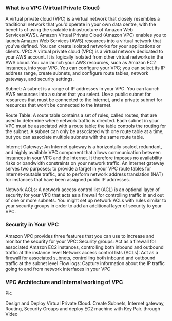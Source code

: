 ### What is a VPC (Virtual Private Cloud)
A virtual private cloud (VPC) is a virtual network that closely resembles a traditional network that you'd 
operate in your own data centre, with the benefits of using the scalable infrastructure of Amazon Web Services(AWS).
Amazon Virtual Private Cloud (Amazon VPC) enables you to launch Amazon Web Services (AWS) resources into a
virtual network that you've defined.
You can create isolated networks for your applications or clients.
VPC: A virtual private cloud (VPC) is a virtual network dedicated to your AWS account. It is logically 
isolated from other virtual networks in the AWS cloud. You can launch your AWS resources, such as Amazon
EC2 instances, into your VPC. You can configure your VPC; you can select its IP address range, create subnets,
and configure route tables, network gateways, and security settings.

Subnet: A subnet is a range of IP addresses in your VPC. You can launch AWS resources into a subnet that you 
select. Use a public subnet for resources that must be connected to the Internet, and a private subnet for 
resources that won't be connected to the Internet.

Route Table: A route table contains a set of rules, called routes, that are used to determine where network traffic is directed.
Each subnet in your VPC must be associated with a route table; the table controls the routing for the subnet. A subnet can only be associated with one route table at a time, but you can associate multiple subnets with the same route table.

Internet Gateway: An Internet gateway is a horizontally scaled, redundant, and highly available VPC component that allows communication between instances in your VPC and the Internet. It therefore imposes no availability risks or bandwidth constraints on your network traffic.
An Internet gateway serves two purposes: to provide a target in your VPC route tables for Internet-routable traffic, and to perform network address translation (NAT) for instances that have been assigned public IP addresses.

Network ACLs: A network access control list (ACL) is an optional layer of security for your VPC that acts as a firewall for controlling traffic in and out of one or more subnets. You might set up network ACLs with rules similar to your security groups in order to add an additional layer of security to your VPC.



### Security in Your VPC
Amazon VPC provides three features that you can use to increase and monitor the security for your VPC:
Security groups: Act as a firewall for associated Amazon EC2 instances, controlling both inbound and outbound traffic at the instance level
Network access control lists (ACLs): Act as a firewall for associated subnets, controlling both inbound and outbound traffic at the subnet level
Flow logs: Capture information about the IP traffic going to and from network interfaces in your VPC

### VPC Architecture and Internal working of VPC

Pic

Design and Deploy Virtual Private Cloud.
Create Subnets, Internet gateway, Routing, Security Groups and deploy EC2 machine
with Key Pair.
through Video